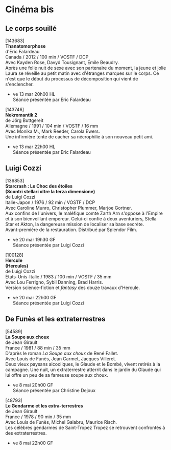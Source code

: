 # Cinéma bis

## Le corps souillé

[143683]  
**Thanatomorphose**  
d'Éric Falardeau  
Canada / 2012 / 100 min / VOSTF / DCP  
Avec Kayden Rose, Davyd Tousignant, Émile Beaudry.  
Après une folle nuit de sexe avec son partenaire du moment, la jeune et jolie Laura se réveille au petit matin avec d'étranges marques sur le corps. Ce n'est que le début du processus de décomposition qui vient de s'enclencher.

- ve 13 mar 20h00 HL  
Séance présentée par Eric Falardeau

[143746]  
**Nekromantik 2**  
de Jörg Buttgereit  
Allemagne / 1991 / 104 min / VOSTF / 16 mm  
Avec Monika M., Mark Reeder, Carola Ewers.  
Une infirmière tente de cacher sa nécrophilie à son nouveau petit ami.

- ve 13 mar 22h00 HL  
Séance présentée par Eric Falardeau

## Luigi Cozzi

[136853]  
**Starcrash : Le Choc des étoiles**  
**(Scontri stellari oltre la terza dimensione)**  
de Luigi Cozzi  
Italie-Japon / 1976 / 92 min / VOSTF / DCP  
Avec Caroline Munro, Christopher Plummer, Marjoe Gortner.  
Aux confins de l'univers, le maléfique comte Zarth Arn s'oppose à l'Empire et à son bienveillant empereur. Celui-ci confie à deux aventuriers, Stella Star et Akton, la dangereuse mission de localiser sa base secrète.  
Avant-première de la restauration. Distribué par Splendor Film.

- ve 20 mar 19h30 GF  
Séance présentée par Luigi Cozzi

[100128]  
**Hercule**  
**(Hercules)**  
de Luigi Cozzi  
États-Unis-Italie / 1983 / 100 min / VOSTF / 35 mm  
Avec Lou Ferrigno, Sybil Danning, Brad Harris.  
Version science-fiction et _fantasy_ des douze travaux d'Hercule.

- ve 20 mar 22h00 GF  
Séance présentée par Luigi Cozzi

## De Funès et les extraterrestres

[54589]  
**La Soupe aux choux**  
de Jean Girault  
France / 1981 / 88 min / 35 mm  
D'après le roman _La Soupe aux choux_ de René Fallet.  
Avec Louis de Funès, Jean Carmet, Jacques Villeret.  
Deux vieux paysans alcooliques, le Glaude et le Bombé, vivent retirés à la campagne. Une nuit, un extraterrestre atterrit dans le jardin du Glaude qui lui offre un peu de sa fameuse soupe aux choux.

- ve 8 mai 20h00 GF  
Séance présentée par Christine Dejoux

[48793]  
**Le Gendarme et les extra-terrestres**  
de Jean Girault  
France / 1978 / 90 min / 35 mm  
Avec Louis de Funès, Michel Galabru, Maurice Risch.  
Les célèbres gendarmes de Saint-Tropez Tropez se retrouvent confrontés à des extraterrestres.

- ve 8 mai 22h00 GF

